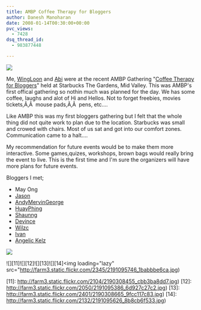 ```yaml
---
title: AMBP Coffee Therapy for Bloggers
author: Danesh Manoharan
date: 2008-01-14T00:30:00+00:00
pvc_views:
  - 7428
dsq_thread_id:
  - 983877448

---
```

![](http://farm3.static.flickr.com/2292/2191095056_821107988c_o.jpg)

Me, [WingLoon][1] and [Abi][2] were at the <span class="title6">recent AMBP Gathering "<a href="http://www.allmalaysia.info/ambp/events.asp">Coffee Therapy for Bloggers</a>" held at Starbucks The Gardens, Mid Valley. This was AMBP's first offical gathering so nothin much was planned for the day. We has some coffee, laughs and alot of Hi and Hellos. Not to forget freebies, movies tickets,Ã‚Â  mouse pads,Ã‚Â  pens, etc....<br /> </span>

<span class="title6">Like AMBP this was my first bloggers gathering but I felt that the whole thing did not quite work to plan due to the location. Starbucks was small and crowed with chairs. Most of us sat and got into our comfort zones. Communication came to a halt....<br /> </span>

My recommendation for future events would be to make them more interactive. Some games,quizes, workshops, brown bags would really bring the event to live. This is the first time and I'm sure the organizers will have more plans for future events.

Bloggers I met;

  * May Ong
  * [Jason][3]
  * [AndyMervinGeorge][4]
  * [HuayPhing][5]
  * [Shaunng][6]
  * [Devince][7]
  * [Wilzc][8]
  * [Ivan][9]
  * [Angelic Kelz][10]

<span class="title6"></span><!--more-->

![](http://farm3.static.flickr.com/2076/2191095184_a2c49d7160.jpg)

![][11]![][12]![][13]![][14]<img loading="lazy" src="http://farm3.static.flickr.com/2345/2191095746_1babbbe6ca.jpg)

 [1]: http://wingloon.com/
 [2]: http://www.abinesh.com/delirium/
 [3]: http://jason.com.my/cms/
 [4]: http://www.andymervingeorge.com/
 [5]: http://huayphing.blogspot.com/
 [6]: http://shaun-ng.blogspot.com/
 [7]: http://devince83.blogspot.com/
 [8]: http://wilzc.blogspot.com/
 [9]: http://talesofagecko.blogspot.com/
 [10]: http://www.xanga.com/angelic_kelz
 [11]: http://farm3.static.flickr.com/2104/2190308455_cbb3ba8dd7.jpg)
 [12]: http://farm3.static.flickr.com/2050/2191095386_6d927c27c2.jpg)
 [13]: http://farm3.static.flickr.com/2401/2190308665_9fcc117c83.jpg)
 [14]: http://farm3.static.flickr.com/2132/2191095626_8b8cb6f533.jpg)